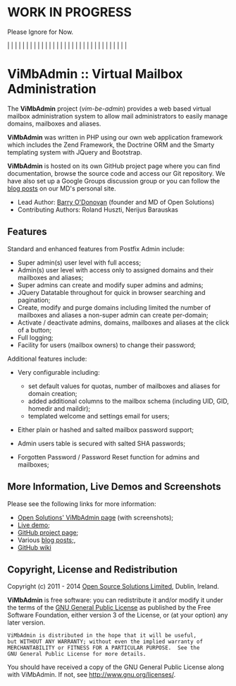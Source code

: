 
# WORK IN PROGRESS

Please Ignore for Now.

|
|
|
|
|
|
|
|
|
|
|
|
|
|
|
|
|
|
|
|
|
|
|
|
|
|
|
|
|
|
|
|


ViMbAdmin :: Virtual Mailbox Administration
============================================

The **ViMbAdmin** project (*vim-be-admin*) provides a web based virtual mailbox administration system to allow mail administrators to easily manage domains, mailboxes and aliases. 

**ViMbAdmin** was written in PHP using our own web application framework which includes the Zend Framework, the Doctrine ORM and the Smarty templating system with JQuery and Bootstrap.

**ViMbAdmin** is hosted on its own GitHub project page where you can find documentation, browse the source code and access our Git repository. We have also set up a Google Groups discussion group or you can follow the [blog posts](http://www.barryodonovan.com/index.php/category/vimbadmin-2) on our MD's personal site.


* Lead Author: [Barry O'Donovan](http://www.barryodonovan.com) (founder and MD of Open Solutions)
* Contributing Authors: Roland Huszti, Nerijus Barauskas


Features
---------

Standard and enhanced features from Postfix Admin include:

* Super admin(s) user level with full access;
* Admin(s) user level with access only to assigned domains and their mailboxes and aliases;
* Super admins can create and modify super admins and admins;
* JQuery Datatable throughout for quick in browser searching and pagination;
* Create, modify and purge domains including limited the number of mailboxes and aliases a non-super admin can create per-domain;
* Activate / deactivate admins, domains, mailboxes and aliases at the click of a button;
* Full logging;
* Facility for users (mailbox owners) to change their password;

Additional features include:

* Very configurable including:

    * set default values for quotas, number of mailboxes and aliases for domain creation;
    * added additional columns to the mailbox schema (including UID, GID, homedir and maildir);
    * templated welcome and settings email for users;

* Either plain or hashed and salted mailbox password support;
* Admin users table is secured with salted SHA passwords;
* Forgotten Password / Password Reset function for admins and mailboxes;


More Information, Live Demos and Screenshots
----------------------------------------------

Please see the following links for more information:

* [Open Solutions' ViMbAdmin page](http://www.opensolutions.ie/open-source/vimbadmin) (with screenshots);
* [Live demo](http://www.opensolutions.ie/vimbadmin);
* [GitHub project page](https://github.com/opensolutions/ViMbAdmin3);
* Various [blog posts](http://www.barryodonovan.com/index.php/category/vimbadmin-2);,
* [GitHub wiki](https://github.com/opensolutions/ViMbAdmin3/wiki)

Copyright, License and Redistribution
--------------------------------------

Copyright (c) 2011 - 2014 [Open Source Solutions Limited](http://www.opensolutions.ie/), Dublin, Ireland.

**ViMbAdmin** is free software: you can redistribute it and/or modify
it under the terms of the [GNU General Public License](http://www.gnu.org/licenses/gpl-3.0-standalone.html) as published by
the Free Software Foundation, either version 3 of the License, or
(at your option) any later version.

    ViMbAdmin is distributed in the hope that it will be useful,
    but WITHOUT ANY WARRANTY; without even the implied warranty of
    MERCHANTABILITY or FITNESS FOR A PARTICULAR PURPOSE.  See the
    GNU General Public License for more details.

You should have received a copy of the GNU General Public License
along with ViMbAdmin.  If not, see http://www.gnu.org/licenses/.


